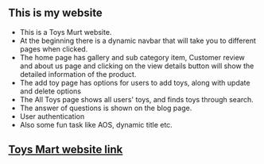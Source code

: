## This is my website

* This is a Toys Murt website.
* At the beginning there is a dynamic navbar that will take you to   different pages when clicked.
* The home page has gallery  and sub category item, Customer review and about us page and clicking on the view details button will show the detailed information of the product. 
* The add toy page has options for users to add toys, along with update and  delete options
* The All Toys page shows all users' toys, and finds toys through search.
* The answer of questions is shown on the blog page.
* User authentication 
* Also some fun task like AOS, dynamic title etc.

## [Toys Mart website link](https://baby-toys-marketlace.web.app/)